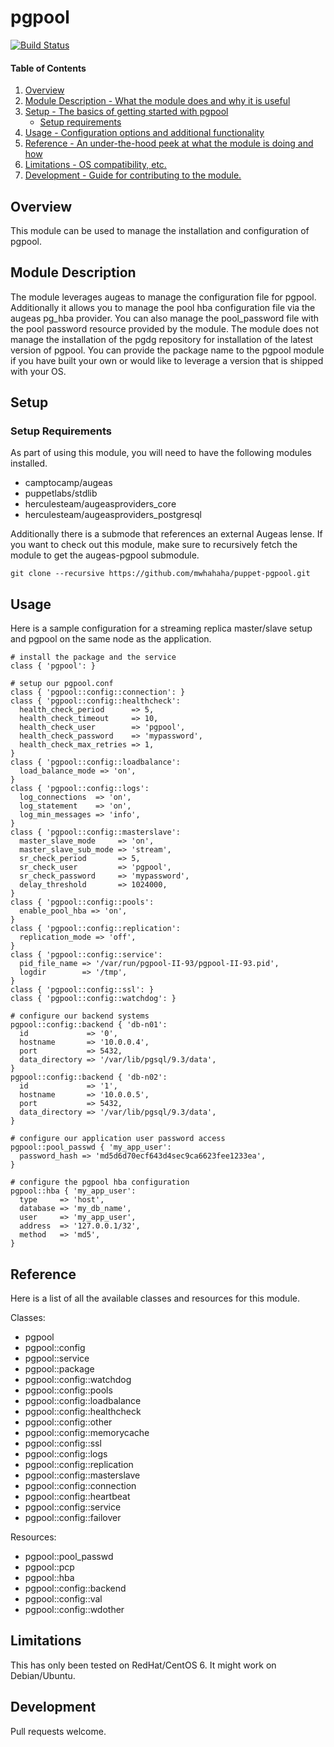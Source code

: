 # pgpool

[![Build Status](https://travis-ci.org/mwhahaha/puppet-pgpool.png?branch=master)](https://travis-ci.org/mwhahaha/puppet-pgpool)

#### Table of Contents

1. [Overview](#overview)
2. [Module Description - What the module does and why it is useful](#module-description)
3. [Setup - The basics of getting started with pgpool](#setup)
    * [Setup requirements](#setup-requirements)
4. [Usage - Configuration options and additional functionality](#usage)
5. [Reference - An under-the-hood peek at what the module is doing and how](#reference)
6. [Limitations - OS compatibility, etc.](#limitations)
6. [Development - Guide for contributing to the module.](#development)

## Overview

This module can be used to manage the installation and configuration of pgpool.

## Module Description

The module leverages augeas to manage the configuration file for pgpool.
Additionally it allows you to manage the pool hba configuration file via the
augeas pg_hba provider.  You can also manage the pool_password file with the
pool password resource provided by the module.  The module does not manage
the installation of the pgdg repository for installation of the latest version
of pgpool.  You can provide the package name to the pgpool module if you have
built your own or would like to leverage a version that is shipped with your
OS.

## Setup

### Setup Requirements

As part of using this module, you will need to have the following modules
installed.

 * camptocamp/augeas
 * puppetlabs/stdlib
 * herculesteam/augeasproviders_core
 * herculesteam/augeasproviders_postgresql

Additionally there is a submode that references an external Augeas lense. If
you want to check out this module, make sure to recursively fetch the module
to get the augeas-pgpool submodule.

```
git clone --recursive https://github.com/mwhahaha/puppet-pgpool.git
```

## Usage

Here is a sample configuration for a streaming replica master/slave setup and
pgpool on the same node as the application.
```
# install the package and the service
class { 'pgpool': }

# setup our pgpool.conf
class { 'pgpool::config::connection': }
class { 'pgpool::config::healthcheck':
  health_check_period      => 5,
  health_check_timeout     => 10,
  health_check_user        => 'pgpool',
  health_check_password    => 'mypassword',
  health_check_max_retries => 1,
}
class { 'pgpool::config::loadbalance':
  load_balance_mode => 'on',
}
class { 'pgpool::config::logs':
  log_connections  => 'on',
  log_statement    => 'on',
  log_min_messages => 'info',
}
class { 'pgpool::config::masterslave':
  master_slave_mode     => 'on',
  master_slave_sub_mode => 'stream',
  sr_check_period       => 5,
  sr_check_user         => 'pgpool',
  sr_check_password     => 'mypassword',
  delay_threshold       => 1024000,
}
class { 'pgpool::config::pools':
  enable_pool_hba => 'on',
}
class { 'pgpool::config::replication':
  replication_mode => 'off',
}
class { 'pgpool::config::service':
  pid_file_name => '/var/run/pgpool-II-93/pgpool-II-93.pid',
  logdir        => '/tmp',
}
class { 'pgpool::config::ssl': }
class { 'pgpool::config::watchdog': }

# configure our backend systems
pgpool::config::backend { 'db-n01':
  id             => '0',
  hostname       => '10.0.0.4',
  port           => 5432,
  data_directory => '/var/lib/pgsql/9.3/data',
}
pgpool::config::backend { 'db-n02':
  id             => '1',
  hostname       => '10.0.0.5',
  port           => 5432,
  data_directory => '/var/lib/pgsql/9.3/data',
}

# configure our application user password access
pgpool::pool_passwd { 'my_app_user':
  password_hash => 'md5d6d70ecf643d4sec9ca6623fee1233ea',
}

# configure the pgpool hba configuration
pgpool::hba { 'my_app_user':
  type     => 'host',
  database => 'my_db_name',
  user     => 'my_app_user',
  address  => '127.0.0.1/32',
  method   => 'md5',
}
```

## Reference

Here is a list of all the available classes and resources for this module.

Classes:

 * pgpool
 * pgpool::config
 * pgpool::service
 * pgpool::package
 * pgpool::config::watchdog
 * pgpool::config::pools
 * pgpool::config::loadbalance
 * pgpool::config::healthcheck
 * pgpool::config::other
 * pgpool::config::memorycache
 * pgpool::config::ssl
 * pgpool::config::logs
 * pgpool::config::replication
 * pgpool::config::masterslave
 * pgpool::config::connection
 * pgpool::config::heartbeat
 * pgpool::config::service
 * pgpool::config::failover

Resources:

 * pgpool::pool_passwd
 * pgpool::pcp
 * pgpool::hba
 * pgpool::config::backend
 * pgpool::config::val
 * pgpool::config::wdother

## Limitations

This has only been tested on RedHat/CentOS 6.  It might work on Debian/Ubuntu.

## Development

Pull requests welcome.
